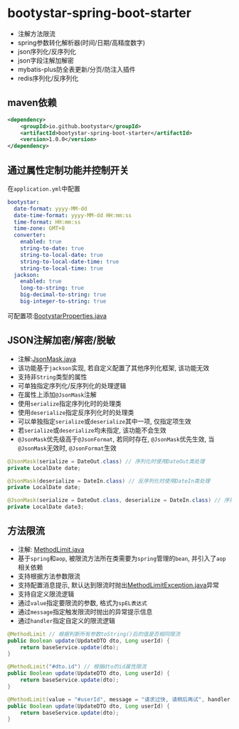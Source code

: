 # bootystar-spring-boot-starter

* 注解方法限流
* spring参数转化解析器(时间/日期/高精度数字)
* json序列化/反序列化
* json字段注解加解密
* mybatis-plus防全表更新/分页/防注入插件
* redis序列化/反序列化

## maven依赖
```xml
<dependency>
    <groupId>io.github.bootystar</groupId>
    <artifactId>bootystar-spring-boot-starter</artifactId>
    <version>1.0.0</version>
</dependency>
```

## 通过属性定制功能并控制开关
在`application.yml`中配置
```yaml
bootystar:
  date-format: yyyy-MM-dd
  date-time-format: yyyy-MM-dd HH:mm:ss
  time-format: HH:mm:ss
  time-zone: GMT+8
  converter:
    enabled: true
    string-to-date: true
    string-to-local-date: true
    string-to-local-date-time: true
    string-to-local-time: true
  jackson:
    enabled: true
    long-to-string: true
    big-decimal-to-string: true
    big-integer-to-string: true
```
可配置项:[BootystarProperties.java](src/main/java/io/github/bootystar/starter/prop/BootystarProperties.java)

## JSON注解加密/解密/脱敏
* 注解:[JsonMask.java](src/main/java/io/github/bootystar/starter/jackson/annotation/JsonMask.java)
* 该功能基于`jackson`实现, 若自定义配置了其他序列化框架, 该功能无效
* 支持非`String`类型的属性
* 可单独指定序列化/反序列化的处理逻辑
* 在属性上添加`@JsonMask`注解
* 使用`serialize`指定序列化时的处理类
* 使用`deserialize`指定反序列化时的处理类
* 可以单独指定`serialize`或`deserialize`其中一项, 仅指定项生效
* 若`serialize`或`deserialize`均未指定, 该功能不会生效
* `@JsonMask`优先级高于`@JsonFormat`, 若同时存在, `@JsonMask`优先生效, 当`@JsonMask`无效时, `@JsonFormat`生效
```java
@JsonMask(serialize = DateOut.class) // 序列化时使用DateOut类处理
private LocalDate date;

@JsonMask(deserialize = DateIn.class) // 反序列化时使用DateIn类处理
private LocalDate date;

@JsonMask(serialize = DateOut.class, deserialize = DateIn.class) // 序列化和反序列化时使用DateOut和DateIn类处理
private LocalDate date3;
```

## 方法限流
* 注解: [MethodLimit.java](src/main/java/io/github/bootystar/starter/spring/annotation/MethodLimit.java)
* 基于`spring`和`aop`, 被限流方法所在类需要为`spring`管理的`bean`, 并引入了`aop`相关依赖
* 支持根据方法参数限流
* 支持配置消息提示, 默认达到限流时抛出[MethodLimitException.java](src/main/java/io/github/bootystar/starter/exception/MethodLimitException.java)异常
* 支持自定义限流逻辑
* 通过`value`指定要限流的参数, 格式为`spEL表达式`
* 通过`message`指定触发限流时抛出的异常提示信息
* 通过`handler`指定自定义的限流逻辑
```java
@MethodLimit // 根据判断所有参数toString()后的值是否相同限流
public Boolean update(UpdateDTO dto, Long userId) {
    return baseService.update(dto);
}

@MethodLimit("#dto.id") // 根据dto的id属性限流
public Boolean update(UpdateDTO dto, Long userId) {
    return baseService.update(dto);
}

@MethodLimit(value = "#userId", message = "请求过快, 请稍后再试", handler = CustomLimitHandler.class) // 使用userId限流, 并自定义错误信息, 限流逻辑
public Boolean update(UpdateDTO dto, Long userId) {
    return baseService.update(dto);
}
```